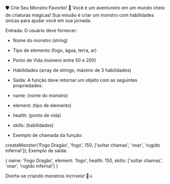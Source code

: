 🛡️ Crie Seu Monstro Favorito! 🐉
Você é um aventureiro em um mundo cheio de criaturas mágicas! Sua missão é criar um monstro com habilidades únicas para ajudar você em sua jornada.

Entrada: O usuário deve fornecer:

- Nome do monstro (string)
- Tipo de elemento (fogo, água, terra, ar)
- Ponto de Vida (número entre 50 e 200)
- Habilidades (array de strings, máximo de 3 habilidades)

- Saída: A função deve retornar um objeto com as seguintes propriedades:

- name: (nome do monstro)
- element: (tipo de elemento)
- health: (ponto de vida)
- skills: (habilidades)
- Exemplo de chamada da função:

createMonster('Fogo Dragão', 'fogo', 150, ['soltar chamas', 'voar', 'rugido infernal']);
Exemplo de saída:

{ name: 'Fogo Dragão', element: 'fogo', health: 150, skills: ['soltar chamas', 'voar', 'rugido infernal'] }

Divirta-se criando monstros incríveis! 🎩⚔️